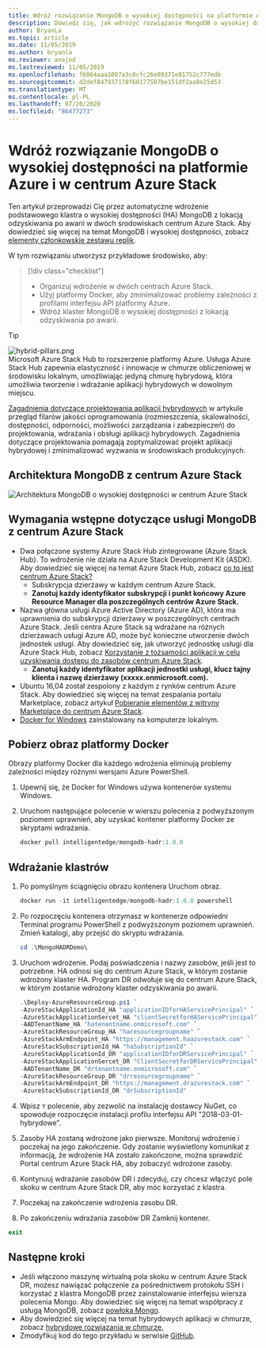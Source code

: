 ```yaml
---
title: Wdróż rozwiązanie MongoDB o wysokiej dostępności na platformie Azure i w centrum Azure Stack
description: Dowiedz się, jak wdrożyć rozwiązanie MongoDB o wysokiej dostępności na platformie Azure i w centrum Azure Stack
author: BryanLa
ms.topic: article
ms.date: 11/05/2019
ms.author: bryanla
ms.reviewer: anajod
ms.lastreviewed: 11/05/2019
ms.openlocfilehash: f6064aaa1087a3c0cfc26e09371e81752c777edb
ms.sourcegitcommit: d2def847937178f68177507be151df2aa8e25d53
ms.translationtype: MT
ms.contentlocale: pl-PL
ms.lasthandoff: 07/20/2020
ms.locfileid: "86477273"
---
```

# <a name="deploy-a-highly-available-mongodb-solution-to-azure-and-azure-stack-hub"></a>Wdróż rozwiązanie MongoDB o wysokiej dostępności na platformie Azure i w centrum Azure Stack

Ten artykuł przeprowadzi Cię przez automatyczne wdrożenie podstawowego klastra o wysokiej dostępności (HA) MongoDB z lokacją odzyskiwania po awarii w dwóch środowiskach centrum Azure Stack. Aby dowiedzieć się więcej na temat MongoDB i wysokiej dostępności, zobacz [elementy członkowskie zestawu replik](https://docs.mongodb.com/manual/core/replica-set-members/).

W tym rozwiązaniu utworzysz przykładowe środowisko, aby:

> [!div class="checklist"]
> - Organizuj wdrożenie w dwóch centrach Azure Stack.
> - Użyj platformy Docker, aby zminimalizować problemy zależności z profilami interfejsu API platformy Azure.
> - Wdróż klaster MongoDB o wysokiej dostępności z lokacją odzyskiwania po awarii.

> [!Tip]  
> ![hybrid-pillars.png](./media/solution-deployment-guide-cross-cloud-scaling/hybrid-pillars.png)  
> Microsoft Azure Stack Hub to rozszerzenie platformy Azure. Usługa Azure Stack Hub zapewnia elastyczność i innowacje w chmurze obliczeniowej w środowisku lokalnym, umożliwiając jedyną chmurę hybrydową, która umożliwia tworzenie i wdrażanie aplikacji hybrydowych w dowolnym miejscu.  
> 
> [Zagadnienia dotyczące projektowania aplikacji hybrydowych](overview-app-design-considerations.md) w artykule przegląd filarów jakości oprogramowania (rozmieszczenia, skalowalności, dostępności, odporności, możliwości zarządzania i zabezpieczeń) do projektowania, wdrażania i obsługi aplikacji hybrydowych. Zagadnienia dotyczące projektowania pomagają zoptymalizować projekt aplikacji hybrydowej i zminimalizować wyzwania w środowiskach produkcyjnych.

## <a name="architecture-for-mongodb-with-azure-stack-hub"></a>Architektura MongoDB z centrum Azure Stack

![Architektura MongoDB o wysokiej dostępności w centrum Azure Stack](media/solution-deployment-guide-mongodb-ha/image1.png)

## <a name="prerequisites-for-mongodb-with-azure-stack-hub"></a>Wymagania wstępne dotyczące usługi MongoDB z centrum Azure Stack

- Dwa połączone systemy Azure Stack Hub zintegrowane (Azure Stack Hub). To wdrożenie nie działa na Azure Stack Development Kit (ASDK). Aby dowiedzieć się więcej na temat Azure Stack Hub, zobacz [co to jest centrum Azure Stack?](https://azure.microsoft.com/products/azure-stack/hub/)
  - Subskrypcja dzierżawy w każdym centrum Azure Stack. 
  - **Zanotuj każdy identyfikator subskrypcji i punkt końcowy Azure Resource Manager dla poszczególnych centrów Azure Stack.**
- Nazwa główna usługi Azure Active Directory (Azure AD), która ma uprawnienia do subskrypcji dzierżawy w poszczególnych centrach Azure Stack. Jeśli centra Azure Stack są wdrażane na różnych dzierżawach usługi Azure AD, może być konieczne utworzenie dwóch jednostek usługi. Aby dowiedzieć się, jak utworzyć jednostkę usługi dla Azure Stack Hub, zobacz [Korzystanie z tożsamości aplikacji w celu uzyskiwania dostępu do zasobów centrum Azure Stack](/azure-stack/user/azure-stack-create-service-principals).
  - **Zanotuj każdy identyfikator aplikacji jednostki usługi, klucz tajny klienta i nazwę dzierżawy (xxxxx.onmicrosoft.com).**
- Ubuntu 16,04 został zespolony z każdym z rynków centrum Azure Stack. Aby dowiedzieć się więcej na temat zespalania portalu Marketplace, zobacz artykuł [Pobieranie elementów z witryny Marketplace do centrum Azure Stack](/azure-stack/operator/azure-stack-download-azure-marketplace-item).
- [Docker for Windows](https://docs.docker.com/docker-for-windows/) zainstalowany na komputerze lokalnym.

## <a name="get-the-docker-image"></a>Pobierz obraz platformy Docker

Obrazy platformy Docker dla każdego wdrożenia eliminują problemy zależności między różnymi wersjami Azure PowerShell.

1. Upewnij się, że Docker for Windows używa kontenerów systemu Windows.
2. Uruchom następujące polecenie w wierszu polecenia z podwyższonym poziomem uprawnień, aby uzyskać kontener platformy Docker ze skryptami wdrażania.

    ```powershell  
    docker pull intelligentedge/mongodb-hadr:1.0.0
    ```

## <a name="deploy-the-clusters"></a>Wdrażanie klastrów

1. Po pomyślnym ściągnięciu obrazu kontenera Uruchom obraz.

    ```powershell  
    docker run -it intelligentedge/mongodb-hadr:1.0.0 powershell
    ```

2. Po rozpoczęciu kontenera otrzymasz w kontenerze odpowiedni Terminal programu PowerShell z podwyższonym poziomem uprawnień. Zmień katalogi, aby przejść do skryptu wdrażania.

    ```powershell  
    cd .\MongoHADRDemo\
    ```

3. Uruchom wdrożenie. Podaj poświadczenia i nazwy zasobów, jeśli jest to potrzebne. HA odnosi się do centrum Azure Stack, w którym zostanie wdrożony klaster HA. Program DR odwołuje się do centrum Azure Stack, w którym zostanie wdrożony klaster odzyskiwania po awarii.

    ```powershell
    .\Deploy-AzureResourceGroup.ps1 `
    -AzureStackApplicationId_HA "applicationIDforHAServicePrincipal" `
    -AzureStackApplicationSercet_HA "clientSecretforHAServicePrincipal" `
    -AADTenantName_HA "hatenantname.onmicrosoft.com" `
    -AzureStackResourceGroup_HA "haresourcegroupname" `
    -AzureStackArmEndpoint_HA "https://management.haazurestack.com" `
    -AzureStackSubscriptionId_HA "haSubscriptionId" `
    -AzureStackApplicationId_DR "applicationIDforDRServicePrincipal" `
    -AzureStackApplicationSercet_DR "ClientSecretforDRServicePrincipal" `
    -AADTenantName_DR "drtenantname.onmicrosoft.com" `
    -AzureStackResourceGroup_DR "drresourcegroupname" `
    -AzureStackArmEndpoint_DR "https://management.drazurestack.com" `
    -AzureStackSubscriptionId_DR "drSubscriptionId"
    ```

4. Wpisz `Y` polecenie, aby zezwolić na instalację dostawcy NuGet, co spowoduje rozpoczęcie instalacji profilu interfejsu API "2018-03-01-hybrydowe".

5. Zasoby HA zostaną wdrożone jako pierwsze. Monitoruj wdrożenie i poczekaj na jego zakończenie. Gdy zostanie wyświetlony komunikat z informacją, że wdrożenie HA zostało zakończone, można sprawdzić Portal centrum Azure Stack HA, aby zobaczyć wdrożone zasoby.

6. Kontynuuj wdrażanie zasobów DR i zdecyduj, czy chcesz włączyć pole skoku w centrum Azure Stack DR, aby móc korzystać z klastra.

7. Poczekaj na zakończenie wdrożenia zasobu DR.

8. Po zakończeniu wdrażania zasobów DR Zamknij kontener.

  ```powershell
  exit
  ```

## <a name="next-steps"></a>Następne kroki

- Jeśli włączono maszynę wirtualną pola skoku w centrum Azure Stack DR, możesz nawiązać połączenie za pośrednictwem protokołu SSH i korzystać z klastra MongoDB przez zainstalowanie interfejsu wiersza polecenia Mongo. Aby dowiedzieć się więcej na temat współpracy z usługą MongoDB, zobacz [powłoka Mongo](https://docs.mongodb.com/manual/mongo/).
- Aby dowiedzieć się więcej na temat hybrydowych aplikacji w chmurze, zobacz [hybrydowe rozwiązania w chmurze.](https://aka.ms/azsdevtutorials)
- Zmodyfikuj kod do tego przykładu w serwisie [GitHub](https://github.com/Azure-Samples/azure-intelligent-edge-patterns).
